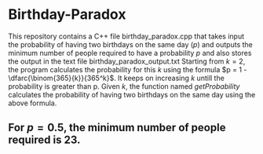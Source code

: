 # Birthday-Paradox
This repository contains a C++ file birthday_paradox.cpp that takes input the probability of having two birthdays on the same day ($p$) and outputs the minimum number of people required to have a probability $p$ and also stores the output in the text file birthday_paradox_output.txt
Starting from $k = 2$, the program calculates the probability for this $k$ using the formula $p = 1 - \dfarc{\binom{365}{k}}{365^k}$. It keeps on increasing $k$ untill the probability is greater than p.
Given $k$, the function named *getProbability* calculates the probability of having two birthdays on the same day using the above formula.

## For $p = 0.5$, the minimum number of people required is 23.
